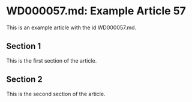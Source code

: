 # WD000057.md: Example Article 57

This is an example article with the id WD000057.md.
## Section 1

This is the first section of the article.
## Section 2

This is the second section of the article.
